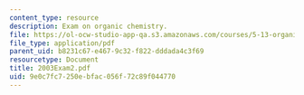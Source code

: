 ```yaml
---
content_type: resource
description: Exam on organic chemistry.
file: https://ol-ocw-studio-app-qa.s3.amazonaws.com/courses/5-13-organic-chemistry-ii-fall-2003/9e0c7fc7250ebfac056f72c89f044770_2003Exam2.pdf
file_type: application/pdf
parent_uid: b8231c67-e467-9c32-f822-dddada4c3f69
resourcetype: Document
title: 2003Exam2.pdf
uid: 9e0c7fc7-250e-bfac-056f-72c89f044770
---
```

